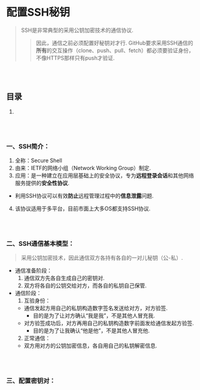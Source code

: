 # 配置SSH秘钥
> SSH是非常典型的采用公钥加密技术的通信协议.
>
>> 因此，通信之前必须配置好秘钥对才行.
>> GitHub要求采用SSH通信的**所有**的交互操作（clone、push、pull、fetch）都必须要验证身份，不像HTTPS那样只有push才验证.

<br><br>

## 目录

1. []()

<br><br>

### 一、SSH简介：

1. 全称：Secure Shell
2. 由来：IETF的网络小组（Network Working Group）制定.
3. 应用：是一种建立在应用层基础上的安全协议，专为**远程登录会话**和其他网络服务提供的**安全性协议**.
  - 利用SSH协议可以有效**防止**远程管理过程中的**信息泄露**问题.
4. 该协议适用于多平台，目前市面上大多OS都支持SSH协议.

<br><br>

### 二、SSH通信基本模型：
> 采用公钥加密技术，因此通信双方各持有各自的一对儿秘钥（公-私）.

- 通信准备阶段：
  1. 通信双方先各自生成自己的密钥对.
  2. 双方将各自的公钥交给对方，而各自的私钥自己保管.
- 通信阶段：
  1. 互验身份：
    - 通信发起方用自己的私钥构造数字签名发送给对方，对方验签.
      - 目的是为了让对方确认“我是我”，不是其他人冒充我.
    - 对方验签成功后，对方再用自己的私钥构造数字前面发给通信发起方验签.
      - 目的是为了让我确认“他是他”，不是其他人冒充他.
  2. 正常通信：
    - 双方用对方的公钥加密信息，各自用自己的私钥解密信息.

<br><br>

### 三、配置密钥对：
